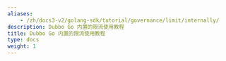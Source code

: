 ```yaml
---
aliases:
    - /zh/docs3-v2/golang-sdk/tutorial/governance/limit/internally/
description: Dubbo Go 内置的限流使用教程
title: Dubbo Go 内置的限流使用教程
type: docs
weight: 1
---
```

